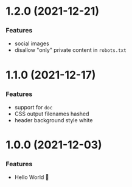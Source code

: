 # 1.2.0 (2021-12-21)

### Features

- social images
- disallow "only" private content in `robots.txt`

# 1.1.0 (2021-12-17)

### Features

- support for `doc`
- CSS output filenames hashed
- header background style white

# 1.0.0 (2021-12-03)

### Features

- Hello World 👋
